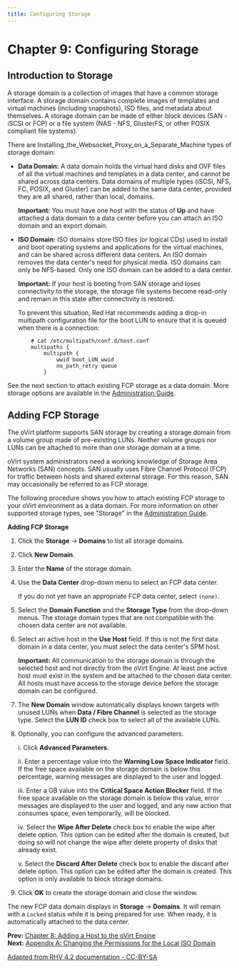 ```yaml
---
title: Configuring Storage
---
```


# Chapter 9: Configuring Storage

## Introduction to Storage

A storage domain is a collection of images that have a common storage interface. A storage domain contains complete images of templates and virtual machines (including snapshots), ISO files, and metadata about themselves. A storage domain can be made of either block devices (SAN - iSCSI or FCP) or a file system (NAS - NFS, GlusterFS, or other POSIX compliant file systems).

There are Installing_the_Websocket_Proxy_on_a_Separate_Machine types of storage domain:

* **Data Domain:** A data domain holds the virtual hard disks and OVF files of all the virtual machines and templates in a data center, and cannot be shared across data centers. Data domains of multiple types (iSCSI, NFS, FC, POSIX, and Gluster) can be added to the same data center, provided they are all shared, rather than local, domains.

    **Important:** You must have one host with the status of **Up** and have attached a data domain to a data center before you can attach an ISO domain and an export domain.

* **ISO Domain:** ISO domains store ISO files (or logical CDs) used to install and boot operating systems and applications for the virtual machines, and can be shared across different data centers. An ISO domain removes the data center's need for physical media. ISO domains can only be NFS-based. Only one ISO domain can be added to a data center.

    **Important:** If your host is booting from SAN storage and loses connectivity to the storage, the storage file systems become read-only and remain in this state after connectivity is restored.

    To prevent this situation, Red Hat recommends adding a drop-in multipath configuration file for the boot LUN to ensure that it is queued when there is a connection:

          # cat /etc/multipath/conf.d/host.conf
          multipaths {
              multipath {
                  wwid boot_LUN_wwid
                  no_path_retry queue
              }

See the next section to attach existing FCP storage as a data domain. More storage options are available in the [Administration Guide](/documentation/admin-guide/administration-guide/).

## Adding FCP Storage

The oVirt platform supports SAN storage by creating a storage domain from a volume group made of pre-existing LUNs. Neither volume groups nor LUNs can be attached to more than one storage domain at a time.

oVirt system administrators need a working knowledge of Storage Area Networks (SAN) concepts. SAN usually uses Fibre Channel Protocol (FCP) for traffic between hosts and shared external storage. For this reason, SAN may occasionally be referred to as FCP storage.

The following procedure shows you how to attach existing FCP storage to your oVirt environment as a data domain. For more information on other supported storage types, see "Storage" in the [Administration Guide](/documentation/admin-guide/administration-guide/).

**Adding FCP Storage**

1. Click the **Storage** &rarr; **Domains** to list all storage domains.

2. Click **New Domain**.

3. Enter the **Name** of the storage domain.

4. Use the **Data Center** drop-down menu to select an FCP data center.

    If you do not yet have an appropriate FCP data center, select `(none)`.

5. Select the **Domain Function** and the **Storage Type** from the drop-down menus. The storage domain types that are not compatible with the chosen data center are not available.

6. Select an active host in the **Use Host** field. If this is not the first data domain in a data center, you must select the data center's SPM host.

    **Important:** All communication to the storage domain is through the selected host and not directly from the oVirt Engine. At least one active host must exist in the system and be attached to the chosen data center. All hosts must have access to the storage device before the storage domain can be configured.

7. The **New Domain** window automatically displays known targets with unused LUNs when **Data / Fibre Channel** is selected as the storage type. Select the **LUN ID** check box to select all of the available LUNs.

8. Optionally, you can configure the advanced parameters.

    i. Click **Advanced Parameters**.

    ii. Enter a percentage value into the **Warning Low Space Indicator** field. If the free space available on the storage domain is below this percentage, warning messages are displayed to the user and logged.

    iii. Enter a GB value into the **Critical Space Action Blocker** field. If the free space available on the storage domain is below this value, error messages are displayed to the user and logged, and any new action that consumes space, even temporarily, will be blocked.

    iv. Select the **Wipe After Delete** check box to enable the wipe after delete option. This option can be edited after the domain is created, but doing so will not change the wipe after delete property of disks that already exist.

    v. Select the **Discard After Delete** check box to enable the discard after delete option. This option can be edited after the domain is created. This option is only available to block storage domains.

9. Click **OK** to create the storage domain and close the window.

The new FCP data domain displays in **Storage** &rarr; **Domains**. It will remain with a `Locked` status while it is being prepared for use. When ready, it is automatically attached to the data center.

**Prev:** [Chapter 8: Adding a Host to the oVirt Engine](chap-Adding_a_Host_to_the_oVirt_Engine) <br>
**Next:** [Appendix A: Changing the Permissions for the Local ISO Domain](appe-Changing_the_Permissions_for_the_Local_ISO_Domain)

[Adapted from RHV 4.2 documentation - CC-BY-SA](https://access.redhat.com/documentation/en-us/red_hat_virtualization/4.2/html/installation_guide/chap-configuring_storage)

